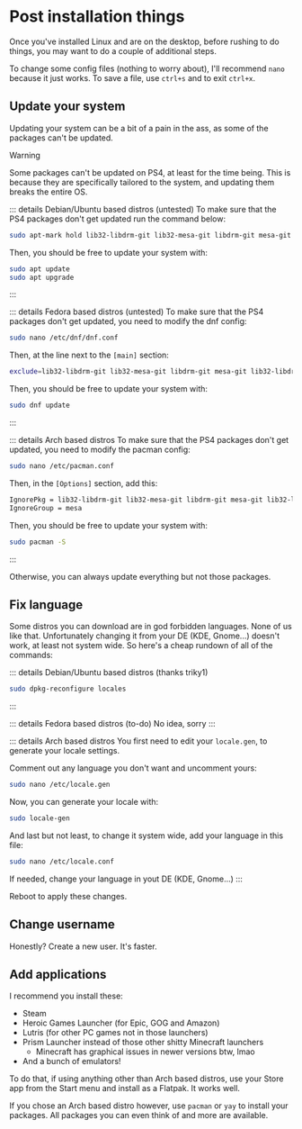 # Post installation things
Once you've installed Linux and are on the desktop, before rushing to do things, you may want to do a couple of additional steps.

To change some config files (nothing to worry about), I'll recommend `nano` because it just works. To save a file, use `ctrl+s` and to exit `ctrl+x`.

## Update your system
Updating your system can be a bit of a pain in the ass, as some of the packages can't be updated.

> [!WARNING]
> Some packages can't be updated on PS4, at least for the time being. This is because they are specifically tailored to the system, and updating them breaks the entire OS.

::: details Debian/Ubuntu based distros (untested)
To make sure that the PS4 packages don't get updated run the command below:
```bash
sudo apt-mark hold lib32-libdrm-git lib32-mesa-git libdrm-git mesa-git lib32-libdrm lib32-mesa libdrm mesa lib32-llvm-libs llvm-libs mesa
```

Then, you should be free to update your system with:
```bash
sudo apt update
sudo apt upgrade
```
:::

::: details Fedora based distros (untested)
To make sure that the PS4 packages don't get updated, you need to modify the dnf config:
```bash
sudo nano /etc/dnf/dnf.conf
```

Then, at the line next to the `[main]` section:
```bash
exclude=lib32-libdrm-git lib32-mesa-git libdrm-git mesa-git lib32-libdrm lib32-mesa libdrm mesa lib32-llvm-libs llvm-libs mesa
```

Then, you should be free to update your system with:
```bash
sudo dnf update
```
:::

::: details Arch based distros
To make sure that the PS4 packages don't get updated, you need to modify the pacman config:
```bash
sudo nano /etc/pacman.conf
```

Then, in the `[Options]` section, add this:
```bash
IgnorePkg = lib32-libdrm-git lib32-mesa-git libdrm-git mesa-git lib32-libdrm lib32-mesa libdrm mesa lib32-llvm-libs llvm-libs
IgnoreGroup = mesa
```

Then, you should be free to update your system with:
```bash
sudo pacman -S
```
:::

Otherwise, you can always update everything but not those packages.
## Fix language
Some distros you can download are in god forbidden languages. None of us like that. Unfortunately changing it from your DE (KDE, Gnome...) doesn't work, at least not system wide. So here's a cheap rundown of all of the commands:

::: details Debian/Ubuntu based distros (thanks triky1)
```bash
sudo dpkg-reconfigure locales
```
:::

::: details Fedora based distros (to-do)
No idea, sorry
:::

::: details Arch based distros
You first need to edit your `locale.gen`, to generate your locale settings.

Comment out any language you don't want and uncomment yours:
```bash
sudo nano /etc/locale.gen
```

Now, you can generate your locale with:
```bash
sudo locale-gen
```

And last but not least, to change it system wide, add your language in this file:
```bash
sudo nano /etc/locale.conf
```

If needed, change your language in yout DE (KDE, Gnome...)
:::

Reboot to apply these changes.

## Change username
Honestly? Create a new user. It's faster.

## Add applications
I recommend you install these:
- Steam
- Heroic Games Launcher (for Epic, GOG and Amazon)
- Lutris (for other PC games not in those launchers)
- Prism Launcher instead of those other shitty Minecraft launchers
	- Minecraft has graphical issues in newer versions btw, lmao
- And a bunch of emulators!

To do that, if using anything other than Arch based distros, use your Store app from the Start menu and install as a Flatpak. It works well.

If you chose an Arch based distro however, use `pacman` or `yay` to install your packages. All packages you can even think of and more are available.